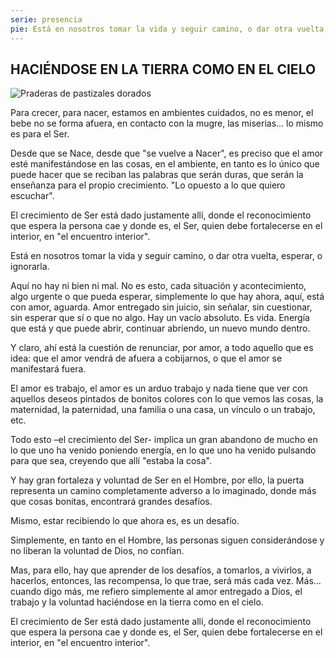 ```yaml
---
serie: presencia
pie: Está en nosotros tomar la vida y seguir camino, o dar otra vuelta, esperar, o ignorarla
---
```


## HACIÉNDOSE EN LA TIERRA COMO EN EL CIELO

![Praderas de pastizales dorados](/foto/P1150968.webp)

Para crecer, para nacer, estamos en ambientes cuidados, no es menor, el bebe no se forma afuera, en contacto con la mugre, las miserias… lo mismo es para el Ser.

Desde que se Nace, desde que "se vuelve a Nacer", es preciso que el amor esté manifestándose en las cosas, en el ambiente, en tanto es lo único que puede hacer que se reciban las palabras que serán duras, que serán la enseñanza para el propio crecimiento. "Lo opuesto a lo que quiero escuchar".

El crecimiento de Ser está dado justamente allí, donde el reconocimiento que espera la persona cae y donde es, el Ser, quien debe fortalecerse en el interior, en "el encuentro interior".

Está en nosotros tomar la vida y seguir camino, o dar otra vuelta, esperar, o ignorarla.

Aquí no hay ni bien ni mal. No es esto, cada situación y acontecimiento, algo urgente o que pueda esperar, simplemente lo que hay ahora, aquí, está con amor, aguarda. Amor entregado sin juicio, sin señalar, sin cuestionar, sin esperar que sí o que no algo. Hay un vacío absoluto. Es vida. Energía que está y que puede abrir, continuar abriendo, un nuevo mundo dentro.

Y claro, ahí está la cuestión de renunciar, por amor, a todo aquello que es idea: que el amor vendrá de afuera a cobijarnos, o que el amor se manifestará fuera.

El amor es trabajo, el amor es un arduo trabajo y nada tiene que ver con aquellos deseos pintados de bonitos colores con lo que vemos las cosas, la maternidad, la paternidad, una familia o una casa, un vínculo o un trabajo, etc.

Todo esto –el crecimiento del Ser- implica un gran abandono de mucho en lo que uno ha venido poniendo energía, en lo que uno ha venido pulsando para que sea, creyendo que allí "estaba la cosa".

Y hay gran fortaleza y voluntad de Ser en el Hombre, por ello, la puerta representa un camino completamente adverso a lo imaginado, donde más que cosas bonitas, encontrará grandes desafíos.

Mismo, estar recibiendo lo que ahora es, es un desafío.

Simplemente, en tanto en el Hombre, las personas siguen considerándose y no liberan la voluntad de Dios, no confían.

Mas, para ello, hay que aprender de los desafíos, a tomarlos, a vivirlos, a hacerlos, entonces, las recompensa, lo que trae, será más cada vez. Más… cuando digo más, me refiero simplemente al amor entregado a Dios, el trabajo y la voluntad haciéndose en la tierra como en el cielo.

El crecimiento de Ser está dado justamente allí, donde el reconocimiento que espera la persona cae y donde es, el Ser, quien debe fortalecerse en el interior, en "el encuentro interior".
